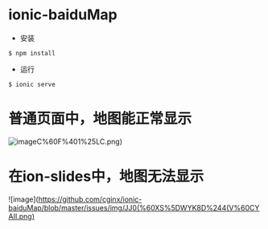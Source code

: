 # ionic-baiduMap

* 安装
```
$ npm install 
```
* 运行
```
$ ionic serve
```

# 普通页面中，地图能正常显示
![image](https://github.com/cginx/ionic-baiduMap/blob/master/issues/img/I_FL0Y%60NFK%25IEI)C%60F%401%25LC.png)
# 在ion-slides中，地图无法显示
![image](https://github.com/cginx/ionic-baiduMap/blob/master/issues/img/JJ0(%60XS%5DWYK8D%244(V%60CYAII.png)

